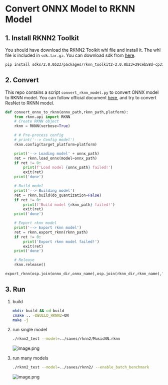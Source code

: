 # Convert ONNX Model to RKNN Model


## 1. Install RKNN2 Toolkit

You should have download the RKNN2 Toolkit whl file and install it. The whl file is included in `sdk.tar.gz`. You can download sdk from [here](https://github.com/rockchip-linux/rknn-toolkit2?tab=readme-ov-file#download).

```bash
pip install sdks/2.0.0b23/packages/rknn_toolkit2-2.0.0b23+29ceb58d-cp310-cp310-linux_x86_64.whl
```

## 2. Convert

This repo contains a script `convert_rknn_model.py` to convert ONNX model to RKNN model. You can follow official document [here](https://github.com/airockchip/rknn_model_zoo/blob/main/examples/resnet/python/resnet.py), and try to convert ResNet to RKNN model.

```python
def convert_onnx_to_rknn(onnx_path,rknn_path,platform):
    from rknn.api import RKNN
    # Create RKNN object
    rknn = RKNN(verbose=True)

    # # Pre-process config
    # print('--> Config model')
    rknn.config(target_platform=platform)

    print('--> Loading model' + onnx_path)
    ret = rknn.load_onnx(model=onnx_path)
    if ret != 0:
        print(f'Load model {onnx_path} failed!')
        exit(ret)
    print('done')

    # Build model
    print('--> Building model')
    ret = rknn.build(do_quantization=False)
    if ret != 0:
        print(f'Build model {rknn_path} failed!')
        exit(ret)
    print('done')

    # Export rknn model
    print('--> Export rknn model')
    ret = rknn.export_rknn(rknn_path)
    if ret != 0:
        print('Export rknn model failed!')
        exit(ret)
    print('done')

    # Release
    rknn.release()

export_rknn(osp.join(onnx_dir,onnx_name),osp.join(rknn_dir,rknn_name),"rk3588")

```

## 3. Run

1. build
    ```bash
    mkdir build && cd build
    cmake .. -DBUILD_RKNN2=ON
    make -j
    ```

1. run single model
    ```bash
    ./rknn2_test --model=../saves/rknn2/MusicNN.rknn
    ```
    ![image.png](https://s2.loli.net/2024/08/03/LAhORkNE8TJ3Kl5.png)

2. run many models
    ```bash
    ./rknn2_test --model=../saves/rknn2/ --enable_batch_benchmark
    ```
    ![image.png](https://s2.loli.net/2024/08/03/n9ZywHgC1SMIqo5.png)
